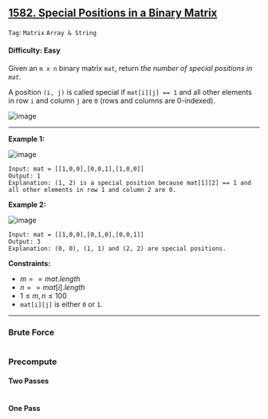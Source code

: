 ## [1582. Special Positions in a Binary Matrix](https://leetcode.com/problems/special-positions-in-a-binary-matrix)

```Tag```: ```Matrix``` ```Array & String```

#### Difficulty: Easy

Given an ```m x n``` binary matrix ```mat```, return _the number of special positions in ```mat```_.

A position ```(i, j)``` is called special if ```mat[i][j] == 1``` and all other elements in row ```i``` and column ```j``` are ```0``` (rows and columns are 0-indexed).

![image](https://github.com/quananhle/Python/assets/35042430/1a87ad98-5d6d-48cc-b8ae-78f3cfd5a3d4)

---

__Example 1:__

![image](https://github.com/quananhle/Python/assets/35042430/413ec753-7a29-4a25-b9ba-907bc2f0a360)
```
Input: mat = [[1,0,0],[0,0,1],[1,0,0]]
Output: 1
Explanation: (1, 2) is a special position because mat[1][2] == 1 and all other elements in row 1 and column 2 are 0.
```

__Example 2:__

![image](https://github.com/quananhle/Python/assets/35042430/1fb4db5d-e345-4355-9f21-5f15c7410694)
```
Input: mat = [[1,0,0],[0,1,0],[0,0,1]]
Output: 3
Explanation: (0, 0), (1, 1) and (2, 2) are special positions.
```

__Constraints:__

- $m == mat.length$
- $n == mat[i].length$
- $1 \le m, n \le 100$
- ```mat[i][j]``` is either ```0``` or ```1```.

---

### Brute Force

```Python

```

### Precompute

#### Two Passes

```Python

```

#### One Pass

```Python

```
